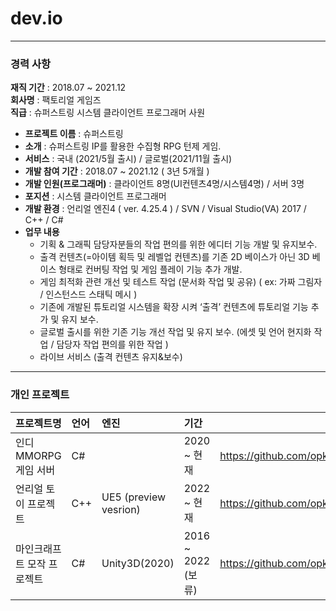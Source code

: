 # **dev.io**
***
### 경력 사항

**재직 기간** : 2018.07 ~ 2021.12 <br>
**회사명** : 팩토리얼 게임즈 <br>
**직급** : 슈퍼스트링 시스템 클라이언트 프로그래머 사원 

- **프로젝트 이름** : 슈퍼스트링
- **소개** : 슈퍼스트링 IP를 활용한 수집형 RPG 턴제 게임.
- **서비스** : 국내 (2021/5월 출시) / 글로벌(2021/11월 출시)
- **개발 참여 기간** : 2018.07 ~ 2021.12 ( 3년 5개월 )
- **개발 인원(프로그래머)** : 클라이언트 8명(UI컨텐츠4명/시스템4명) / 서버 3명
- **포지션** : 시스템 클라이언트 프로그래머
- **개발 환경** : 언리얼 엔진4 ( ver. 4.25.4 ) / SVN / Visual Studio(VA) 2017 / C++ / C#
- **업무 내용** 
     * 기획 & 그래픽 담당자분들의 작업 편의를 위한 에디터 기능 개발 및 유지보수.
     * 출격 컨텐츠(=아이템 획득 및 레벨업 컨텐츠)를 기존 2D 베이스가 아닌 3D 베이스 형태로 컨버팅 작업 및 게임 플레이 기능 추가 개발.
     * 게임 최적화 관련 개선 및 테스트 작업 (문서화 작업 및 공유) ( ex: 가짜 그림자 / 인스턴스드 스태틱 메시 )
     * 기존에 개발된 튜토리얼 시스템을 확장 시켜 ‘출격’ 컨텐츠에 튜토리얼 기능 추가 및 유지 보수.
     * 글로벌 출시를 위한 기존 기능 개선 작업 및 유지 보수. (에셋 및 언어 현지화 작업 / 담당자 작업 편의를 위한 작업 )
     * 라이브 서비스 (출격 컨텐츠 유지&보수)

***

### 개인 프로젝트
|**프로젝트명** | **언어** | **엔진** |**기간**| **링크** |
|:----------|:------|:-----|:------|------|
|인디 MMORPG 게임 서버|C#| |2020 ~ 현재| https://github.com/opk4406opk/GameServer|
|언리얼 토이 프로젝트| C++ | UE5 (preview vesrion) |2022 ~ 현재|https://github.com/opk4406opk/UEWar|
|마인크래프트 모작 프로젝트|C#|Unity3D(2020)|2016 ~ 2022 (보류)|https://github.com/opk4406opk/HELLO_MY_WORLD|

      
